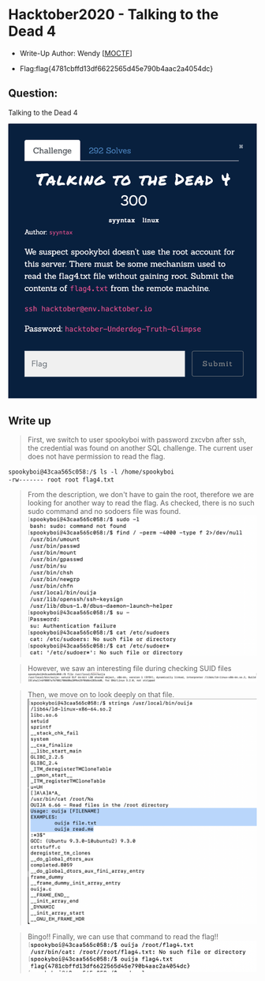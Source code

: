 # Hacktober2020 - Talking to the Dead 4

- Write-Up Author: Wendy \[[MOCTF](https://www.facebook.com/MOCSCTF)\]

- Flag:flag{4781cbffd13df6622565d45e790b4aac2a4054dc}

## **Question:**
Talking to the Dead 4

![img](./img/1.PNG)

## Write up
> First, we switch to user spookyboi with password zxcvbn after ssh, the credential was found on another SQL challenge.
> The current user does not have permission to read the flag.
```
spookyboi@43caa565c058:/$ ls -l /home/spookyboi
-rw------- root root flag4.txt
```
> From the description, we don't have to gain the root, therefore we are looking for another way to read the flag.
> As checked, there is no such sudo command and no sodoers file was found. 
![img](./img/2.PNG)

> However, we saw an interesting file during checking SUID files
![img](./img/3.PNG)

> Then, we move on to look deeply on that file.
![img](./img/4.PNG)

> Bingo!! Finally, we can use that command to read the flag!!
![img](./img/5.PNG)
